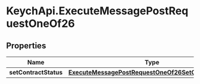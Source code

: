 # KeychApi.ExecuteMessagePostRequestOneOf26

## Properties

Name | Type | Description | Notes
------------ | ------------- | ------------- | -------------
**setContractStatus** | [**ExecuteMessagePostRequestOneOf26SetContractStatus**](ExecuteMessagePostRequestOneOf26SetContractStatus.md) |  | 


